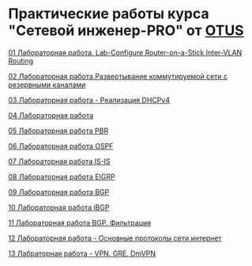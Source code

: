 # Практические работы курса "Сетевой инженер-PRO" от [OTUS](https://otus.ru/)

[01 Лабораторная работа. Lab-Configure Router-on-a-Stick Inter-VLAN Routing](01/)<br/>

[02 Лабораторная работа.Развертывание коммутируемой сети с резервными каналами](02/)<br/>

[03 Лабораторная работа - Реализация DHCPv4](03/)<br/>

[04 Лабораторная работа](04/)<br/>

[05 Лабораторная работа PBR](05/)<br/>

[06 Лабораторная работа OSPF](06/)<br/>

[07 Лабораторная работа IS-IS](07/)<br/>

[08 Лабораторная работа EIGRP](08/readme.md)<br/>

[09 Лабораторная работа BGP ](09/readme.md)<br/>

[10 Лабораторная работа iBGP ](10/readme.md)<br/>

[11 Лабораторная работа BGP. Фильтрация](11/readme.md)
<br/>

[12 Лабораторная работа - Основные протоколы сети интернет ](12/readme.md)<br/>

[13 Лабраторная работа - VPN. GRE. DmVPN](13/readme.md)<br/>


